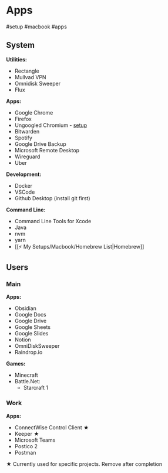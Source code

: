 # Apps
#setup #macbook #apps

## System
**Utilities:**
- Rectangle
- Mullvad VPN
- Omnidisk Sweeper
- Flux

**Apps:**
- Google Chrome
- Firefox
- Ungoogled Chromium - [setup](https://avoidthehack.com/how-to-install-configure-ungoogled-chromium)
- Bitwarden
- Spotify
- Google Drive Backup
- Microsoft Remote Desktop
- Wireguard
- Uber

**Development:**
- Docker
- VSCode
- Github Desktop (install git first)

**Command Line:**
- Command Line Tools for Xcode
- Java
- nvm
- yarn
- [[⚡️ My Setups/Macbook/Homebrew List|Homebrew]]

## Users
### Main
**Apps:**
- Obsidian
- Google Docs
- Google Drive
- Google Sheets
- Google Slides
- Notion
- OmniDiskSweeper
- Raindrop.io

**Games:**
- Minecraft
- Battle.Net:
	- Starcraft 1

### Work
**Apps:**
- ConnectWise Control Client ★
- Keeper ★
- Microsoft Teams
- Postico 2
- Postman

★ Currently used for specific projects. Remove after completion